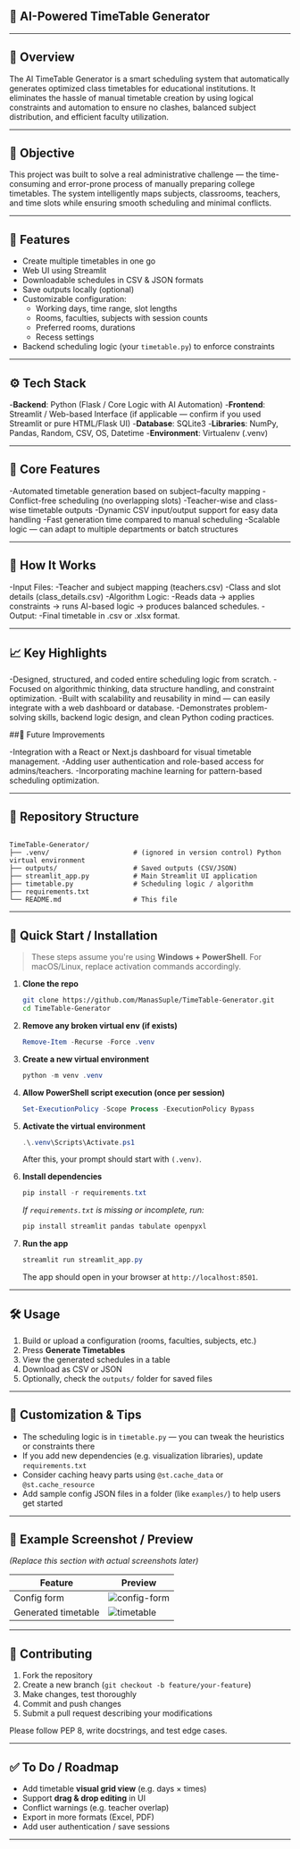 ## 🧠 AI-Powered TimeTable Generator

---
## 🚀 Overview

The AI TimeTable Generator is a smart scheduling system that automatically generates optimized class timetables for educational institutions.
It eliminates the hassle of manual timetable creation by using logical constraints and automation to ensure no clashes, balanced subject distribution, and efficient faculty utilization.

---

## 🎯 Objective

This project was built to solve a real administrative challenge — the time-consuming and error-prone process of manually preparing college timetables.
The system intelligently maps subjects, classrooms, teachers, and time slots while ensuring smooth scheduling and minimal conflicts.

---

## 🧩 Features

- Create multiple timetables in one go  
- Web UI using Streamlit  
- Downloadable schedules in CSV & JSON formats  
- Save outputs locally (optional)  
- Customizable configuration:
  - Working days, time range, slot lengths  
  - Rooms, faculties, subjects with session counts  
  - Preferred rooms, durations  
  - Recess settings  
- Backend scheduling logic (your `timetable.py`) to enforce constraints

---

## ⚙️ Tech Stack

-**Backend**: Python (Flask / Core Logic with AI Automation)
-**Frontend**: Streamlit / Web-based Interface (if applicable — confirm if you used Streamlit or pure HTML/Flask UI)
-**Database**: SQLite3
-**Libraries**: NumPy, Pandas, Random, CSV, OS, Datetime
-**Environment**: Virtualenv (.venv)

---

## 🧩 Core Features

-Automated timetable generation based on subject–faculty mapping
-Conflict-free scheduling (no overlapping slots)
-Teacher-wise and class-wise timetable outputs
-Dynamic CSV input/output support for easy data handling
-Fast generation time compared to manual scheduling
-Scalable logic — can adapt to multiple departments or batch structures

---

## 🧠 How It Works

-Input Files:
  -Teacher and subject mapping (teachers.csv)
  -Class and slot details (class_details.csv)
-Algorithm Logic:
  -Reads data → applies constraints → runs AI-based logic → produces balanced schedules.
-Output:
  -Final timetable in .csv or .xlsx format.

---

## 📈 Key Highlights

-Designed, structured, and coded entire scheduling logic from scratch.
-Focused on algorithmic thinking, data structure handling, and constraint optimization.
-Built with scalability and reusability in mind — can easily integrate with a web dashboard or database.
-Demonstrates problem-solving skills, backend logic design, and clean Python coding practices.

##🧠 Future Improvements

-Integration with a React or Next.js dashboard for visual timetable management.
-Adding user authentication and role-based access for admins/teachers.
-Incorporating machine learning for pattern-based scheduling optimization.

---

## 📂 Repository Structure

```

TimeTable-Generator/
├── .venv/                     # (ignored in version control) Python virtual environment
├── outputs/                   # Saved outputs (CSV/JSON)
├── streamlit_app.py           # Main Streamlit UI application
├── timetable.py               # Scheduling logic / algorithm
├── requirements.txt
└── README.md                  # This file

````

---

## 🚀 Quick Start / Installation

> These steps assume you're using **Windows + PowerShell**. For macOS/Linux, replace activation commands accordingly.

1. **Clone the repo**  
   ```bash
   git clone https://github.com/ManasSuple/TimeTable-Generator.git
   cd TimeTable-Generator


2. **Remove any broken virtual env (if exists)**

   ```powershell
   Remove-Item -Recurse -Force .venv
   ```

3. **Create a new virtual environment**

   ```powershell
   python -m venv .venv
   ```

4. **Allow PowerShell script execution (once per session)**

   ```powershell
   Set-ExecutionPolicy -Scope Process -ExecutionPolicy Bypass
   ```

5. **Activate the virtual environment**

   ```powershell
   .\.venv\Scripts\Activate.ps1
   ```

   After this, your prompt should start with `(.venv)`.

6. **Install dependencies**

   ```powershell
   pip install -r requirements.txt
   ```

   *If `requirements.txt` is missing or incomplete, run:*

   ```powershell
   pip install streamlit pandas tabulate openpyxl
   ```

7. **Run the app**

   ```powershell
   streamlit run streamlit_app.py
   ```

   The app should open in your browser at `http://localhost:8501`.

---

## 🛠 Usage

1. Build or upload a configuration (rooms, faculties, subjects, etc.)
2. Press **Generate Timetables**
3. View the generated schedules in a table
4. Download as CSV or JSON
5. Optionally, check the `outputs/` folder for saved files

---

## 🧠 Customization & Tips

* The scheduling logic is in `timetable.py` — you can tweak the heuristics or constraints there
* If you add new dependencies (e.g. visualization libraries), update `requirements.txt`
* Consider caching heavy parts using `@st.cache_data` or `@st.cache_resource`
* Add sample config JSON files in a folder (like `examples/`) to help users get started

---

## 🎯 Example Screenshot / Preview

*(Replace this section with actual screenshots later)*

| Feature             | Preview                            |
| ------------------- | ---------------------------------- |
| Config form         | ![config-form](path/to/image1.png) |
| Generated timetable | ![timetable](path/to/image2.png)   |

---

## 🤝 Contributing

1. Fork the repository
2. Create a new branch (`git checkout -b feature/your-feature`)
3. Make changes, test thoroughly
4. Commit and push changes
5. Submit a pull request describing your modifications

Please follow PEP 8, write docstrings, and test edge cases.

---

## ✅ To Do / Roadmap

* Add timetable **visual grid view** (e.g. days × times)
* Support **drag & drop editing** in UI
* Conflict warnings (e.g. teacher overlap)
* Export in more formats (Excel, PDF)
* Add user authentication / save sessions

---
